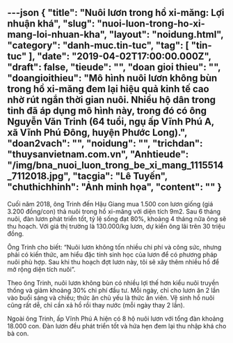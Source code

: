 ---json
{
    "title": "Nuôi lươn trong hồ xi-măng: Lợi nhuận khá",
    "slug": "nuoi-luon-trong-ho-xi-mang-loi-nhuan-kha",
    "layout": "noidung.html",
    "category": "danh-muc.tin-tuc",
    "tag": [
        "tin-tuc"
    ],
    "date": "2019-04-02T17:00:00.000Z",
    "draft": false,
    "tieude": "",
    "doan gioi thieu": "",
    "doangioithieu": "Mô hình nuôi lươn không bùn trong hồ xi-măng đem lại hiệu quả kinh tế cao nhờ rút ngắn thời gian nuôi. Nhiều hộ dân trong tỉnh đã áp dụng mô hình này, trong đó có ông Nguyễn Văn Trinh (64 tuổi, ngụ ấp Vĩnh Phú A, xã Vĩnh Phú Đông, huyện Phước Long).",
    "doan2vach": "",
    "noidung": "",
    "trichdan": "thuysanvietnam.com.vn",
    "Anhtieude": "/img/bna_nuoi_luon_trong_be_xi_mang_1115514_7112018.jpg",
    "tacgia": "Lê Tuyến",
    "chuthichhinh": "Ảnh minh họa",
    "__content__": ""
}
---
<p>Cuối năm 2018, &ocirc;ng Trinh đến Hậu Giang mua 1.500 con lươn giống (gi&aacute; 3.200 đồng/con) thả nu&ocirc;i trong hồ xi-măng với diện t&iacute;ch 9m2. Sau 6 th&aacute;ng nu&ocirc;i, đ&agrave;n lươn ph&aacute;t triển tốt, tỷ lệ sống đạt 80%, khoảng 4 th&aacute;ng nữa &ocirc;ng sẽ thu hoạch. Với gi&aacute; thị trường l&agrave; 130.000/kg lươn, dự kiến &ocirc;ng l&atilde;i tr&ecirc;n 30 triệu đồng.</p>

<p>&Ocirc;ng Trinh cho biết: &ldquo;Nu&ocirc;i lươn kh&ocirc;ng tốn nhiều chi ph&iacute; v&agrave; c&ocirc;ng sức, nhưng phải c&oacute; kiến thức, am hiểu đặc t&iacute;nh sinh học của lươn để c&oacute; phương ph&aacute;p nu&ocirc;i ph&ugrave; hợp. Sau khi thu hoạch đợt lươn n&agrave;y, t&ocirc;i sẽ x&acirc;y th&ecirc;m nhiều hồ để mở rộng diện t&iacute;ch nu&ocirc;i&rdquo;.</p>

<p>Theo &ocirc;ng Trinh, nu&ocirc;i lươn kh&ocirc;ng b&ugrave;n c&oacute; nhiều lợi thế hơn kiểu nu&ocirc;i truyền thống v&agrave; giảm khoảng 30% chi ph&iacute; đầu tư. Mỗi ng&agrave;y, chỉ cho lươn ăn 2 lần v&agrave;o buổi s&aacute;ng v&agrave; chiều; thức ăn chủ yếu l&agrave; thức ăn vi&ecirc;n. Vệ sinh hồ nu&ocirc;i cũng rất dễ, chỉ cần xả hồ rồi thay nước (mỗi ng&agrave;y thay 2 lần).</p>

<p>Ngo&agrave;i &ocirc;ng Trinh, ấp Vĩnh Ph&uacute; A hiện c&oacute; 8 hộ nu&ocirc;i lươn với tổng đ&agrave;n khoảng 18.000 con. Đ&agrave;n lươn đều ph&aacute;t triển tốt v&agrave; hứa hẹn đem lại thu nhập kh&aacute; cho b&agrave; con.</p>

